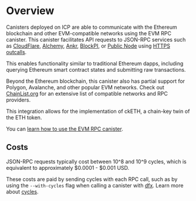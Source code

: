 # Overview

Canisters deployed on ICP are able to communicate with the Ethereum blockchain and other EVM-compatible networks using the EVM RPC canister. This canister facilitates API requests to JSON-RPC services such as [CloudFlare](https://www.cloudflare.com/en-gb/web3/), [Alchemy](https://www.alchemy.com/), [Ankr](https://www.ankr.com/), [BlockPI](https://blockpi.io/), or [Public Node](https://www.publicnode.com/) using [HTTPS outcalls](https://internetcomputer.org/https-outcalls). 

This enables functionality similar to traditional Ethereum dapps, including querying Ethereum smart contract states and submitting raw transactions.

Beyond the Ethereum blockchain, this canister also has partial support for Polygon, Avalanche, and other popular EVM networks. Check out [ChainList.org](https://chainlist.org/?testnets=true) for an extensive list of compatible networks and RPC providers.

This integration allows for the implementation of ckETH, a chain-key twin of the ETH token. 

You can [learn how to use the EVM RPC canister](evm-rpc.md).

## Costs

JSON-RPC requests typically cost between 10^8 and 10^9 cycles, which is equivalent to approximately $0.0001 - $0.001 USD. 

These costs are paid by sending cycles with each RPC call, such as by using the `--with-cycles` flag when calling a canister with [dfx](https://internetcomputer.org/docs/current/developer-tools/cli-tools/cli-reference/dfx-canister#dfx-canister-call). Learn more about [cycles](/docs/current/developer-docs/gas-cost).
